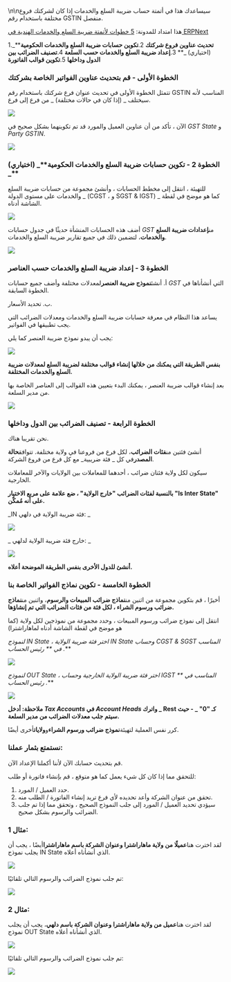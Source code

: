 \n\nسيساعدك هذا في أتمتة حساب ضريبة السلع والخدمات إذا كان لشركتك فروع مختلفة باستخدام رقم GSTIN منفصل.

هذا امتداد للمدونة: [5 خطوات لأتمتة ضريبة السلع والخدمات الهندية في ERPNext](https://erpnext.com/blog/erpnext-features/5-steps-to-automate-indian-gst-in-erpnext)

1.**تحديث عناوين فروع شركتك**
2.**تكوين حسابات ضريبة السلع والخدمات الحكومية****_ (اختياري) _**
3.**إعداد ضريبة السلع والخدمات حسب السلعة**
4.**تصنيف الضرائب بين الدول وداخلها**
5.**تكوين قوالب الفاتورة**

### الخطوة الأولى - قم بتحديث عناوين الفواتير الخاصة بشركتك

تتمثل الخطوة الأولى في تحديث عنوان فرع شركتك باستخدام رقم GSTIN المناسب لأنه سيختلف _ (إذا كان في حالات مختلفة) _ من فرع إلى فرع.

![](https://erpnext.com/files/RU29P7U.png)

الآن ، تأكد من أن عناوين العميل والمورد قد تم تكوينهما بشكل صحيح في _GST State_ و _Party GSTIN_.

![](https://erpnext.com/files/LdjEDNd.png)

###

### الخطوة 2 - تكوين حسابات ضريبة السلع والخدمات الحكومية**_ (اختياري) _**

للتهيئة ، انتقل إلى مخطط الحسابات ، وأنشئ مجموعة من حسابات ضريبة السلع والخدمات على مستوى الدولة _ (CGST ، و SGST & IGST) _ كما هو موضح في لقطة الشاشة أدناه.

![](https://erpnext.com/files/BVg9U1f.png)

أضف هذه الحسابات المنشأة حديثًا في جدول حسابات _GST_ من**إعدادات ضريبة السلع والخدمات**، لتضمين ذلك في جميع تقارير ضريبة السلع والخدمات.

![](https://erpnext.com/files/JBtVopQ.png)

### الخطوة 3 - إعداد ضريبة السلع والخدمات حسب العناصر

أ. أنشئ**نموذج ضريبة العنصر**لمعدلات مختلفة وأضف جميع حسابات _GST_ التي أنشأناها في الخطوة السابقة.

ب. تحديد الأسعار.

يساعد هذا النظام في معرفة حسابات ضريبة السلع والخدمات ومعدلات الضرائب التي يجب تطبيقها في الفواتير.

يجب أن يبدو نموذج ضريبة العنصر كما يلي:

![](https://erpnext.com/files/MuMGvEa.png)

**بنفس الطريقة التي يمكنك من خلالها إنشاء قوالب مختلفة لضريبة السلع لمعدلات ضريبة السلع والخدمات المختلفة.**

بعد إنشاء قوالب ضريبة العنصر ، يمكنك البدء بتعيين هذه القوالب إلى العناصر الخاصة بها من مدير السلعة.

![](https://erpnext.com/files/qhXeg1d.png)

### الخطوة الرابعة - تصنيف الضرائب بين الدول وداخلها

نحن تقريبا هناك.

أنشئ فئتين من**فئات الضرائب**، لكل فرع من فروعنا في ولاية مختلفة. تتوافق**حالة المصدر**في كل _ فئة ضريبية_ مع كل فرع من فروع الشركة.

سيكون لكل ولاية فئتان ضرائب ، أحدهما للمعاملات بين الولايات والآخر للمعاملات الخارجية.

**بالنسبة لفئات الضرائب "خارج الولاية" ، ضع علامة على مربع الاختيار "Is Inter State" على أنه مُمكّن.**

_IN فئة ضريبة الولاية في دلهي: _

![](https://erpnext.com/files/qJiylOa.png)

_ خارج فئة ضريبة الولاية لدلهي: _

![](https://erpnext.com/files/vL7KwMs.png)

**أنشئ للدول الأخرى بنفس الطريقة الموضحة أعلاه.**

### الخطوة الخامسة - تكوين نماذج الفواتير الخاصة بنا

أخيرًا ، قم بتكوين مجموعة من اثنين من**نماذج ضرائب المبيعات والرسوم**، واثنين من**نماذج ضرائب ورسوم الشراء ، لكل فئة من فئات الضرائب التي تم إنشاؤها.**

انتقل إلى نموذج ضرائب ورسوم المبيعات ، وحدد مجموعة من نموذجين لكل ولاية (كما هو موضح في لقطة الشاشة أدناه لماهاراشترا)

_لنموذج IN State ، اختر فئة ضريبة الولاية IN State وحساب CGST & SGST المناسب في _**_ رئيس الحساب ._**

![](https://erpnext.com/files/Jv8R3fX.png)

_لنموذج OUT State ، اختر فئة ضريبة الولاية الخارجية وحساب IGST المناسب في _**_ رئيس الحساب ._**

![](https://erpnext.com/files/lwQVAOr.png)

**ملاحظة: أدخل _Tax Accounts_ في _Account Heads_ واترك _ Rest كـ "0" _ - حيث سيتم جلب معدلات الضرائب من مدير السلعة.**

كرر نفس العملية لتهيئة**نموذج ضرائب ورسوم الشراء**و**ولايات**أخرى أيضًا.

### نستمتع بثمار عملنا:

قم بتحديث حسابك الآن لأننا أكملنا الإعداد الآن.

للتحقق مما إذا كان كل شيء يعمل كما هو متوقع ، قم بإنشاء فاتورة أو طلب:

1. حدد العميل / المورد.
2. تحقق من عنوان الشركة وأعد تحديده لأي فرع تريد إنشاء الفاتورة / الطلب منه.
3. سيؤدي تحديد العميل / المورد إلى جلب النموذج الصحيح ، وتحقق مما إذا تم جلب الضرائب والرسوم بشكل صحيح.

### مثال 1:

لقد اخترت هنا**عميلًا من ولاية ماهاراشترا وعنوان الشركة باسم ماهاراشترا**أيضًا ، يجب أن يجلب نموذج IN State الذي أنشأناه أعلاه.

![](https://erpnext.com/files/KOv2bSi.png)

تم جلب نموذج الضرائب والرسوم التالي تلقائيًا:

![](https://erpnext.com/files/Kz3m5ux.png)

### مثال 2:

لقد اخترت هنا**عميل من ولاية ماهاراشترا وعنوان الشركة باسم دلهي**، يجب أن يجلب نموذج OUT State الذي أنشأناه أعلاه.

![](https://erpnext.com/files/edIsIvn.png)

تم جلب نموذج الضرائب والرسوم التالي تلقائيًا:

![](https://erpnext.com/files/0DvILkB.png)